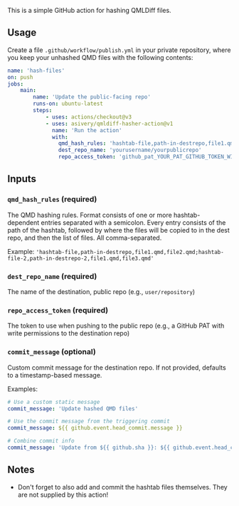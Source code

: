 This is a simple GitHub action for hashing QMLDiff files.

## Usage

Create a file `.github/workflow/publish.yml` in your private repository, where you keep your unhashed QMD files with the following contents:

```yaml
name: 'hash-files'
on: push
jobs:
    main:
        name: 'Update the public-facing repo'
        runs-on: ubuntu-latest
        steps:
            - uses: actions/checkout@v3
            - uses: asivery/qmldiff-hasher-action@v1
              name: 'Run the action'
              with:
                qmd_hash_rules: 'hashtab-file,path-in-destrepo,file1.qmd,file2.qmd....;hashtab-file-2;path-in-destrepo-2,file1.qmd,file3.qmd'
                dest_repo_name: 'yourusername/yourpublicrepo'
                repo_access_token: 'github_pat_YOUR_PAT_GITHUB_TOKEN_WITH_PRIVILEGES_TO_EDIT_DESTREPO'
```

## Inputs

### `qmd_hash_rules` (required)
The QMD hashing rules. Format consists of one or more hashtab-dependent entries separated with a semicolon. Every entry consists of the path of the hashtab, followed by where the files will be copied to in the dest repo, and then the list of files. All comma-separated.

Example: `'hashtab-file,path-in-destrepo,file1.qmd,file2.qmd;hashtab-file-2,path-in-destrepo-2,file1.qmd,file3.qmd'`

### `dest_repo_name` (required)
The name of the destination, public repo (e.g., `user/repository`)

### `repo_access_token` (required)
The token to use when pushing to the public repo (e.g., a GitHub PAT with write permissions to the destination repo)

### `commit_message` (optional)
Custom commit message for the destination repo. If not provided, defaults to a timestamp-based message.

Examples:
```yaml
# Use a custom static message
commit_message: 'Update hashed QMD files'

# Use the commit message from the triggering commit
commit_message: ${{ github.event.head_commit.message }}

# Combine commit info
commit_message: 'Update from ${{ github.sha }}: ${{ github.event.head_commit.message }}'
```

## Notes

- Don't forget to also add and commit the hashtab files themselves. They are not supplied by this action!
